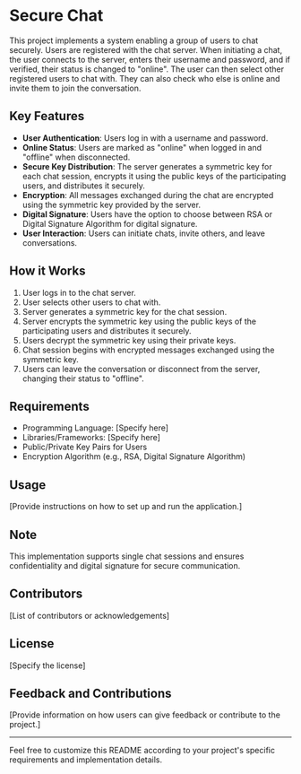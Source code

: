 # Secure Chat

This project implements a system enabling a group of users to chat securely. Users are registered with the chat server. When initiating a chat, the user connects to the server, enters their username and password, and if verified, their status is changed to "online". The user can then select other registered users to chat with. They can also check who else is online and invite them to join the conversation.

## Key Features

- **User Authentication**: Users log in with a username and password.
- **Online Status**: Users are marked as "online" when logged in and "offline" when disconnected.
- **Secure Key Distribution**: The server generates a symmetric key for each chat session, encrypts it using the public keys of the participating users, and distributes it securely.
- **Encryption**: All messages exchanged during the chat are encrypted using the symmetric key provided by the server.
- **Digital Signature**: Users have the option to choose between RSA or Digital Signature Algorithm for digital signature.
- **User Interaction**: Users can initiate chats, invite others, and leave conversations.

## How it Works

1. User logs in to the chat server.
2. User selects other users to chat with.
3. Server generates a symmetric key for the chat session.
4. Server encrypts the symmetric key using the public keys of the participating users and distributes it securely.
5. Users decrypt the symmetric key using their private keys.
6. Chat session begins with encrypted messages exchanged using the symmetric key.
7. Users can leave the conversation or disconnect from the server, changing their status to "offline".

## Requirements

- Programming Language: [Specify here]
- Libraries/Frameworks: [Specify here]
- Public/Private Key Pairs for Users
- Encryption Algorithm (e.g., RSA, Digital Signature Algorithm)

## Usage

[Provide instructions on how to set up and run the application.]

## Note

This implementation supports single chat sessions and ensures confidentiality and digital signature for secure communication.

## Contributors

[List of contributors or acknowledgements]

## License

[Specify the license]

## Feedback and Contributions

[Provide information on how users can give feedback or contribute to the project.]

---

Feel free to customize this README according to your project's specific requirements and implementation details.

